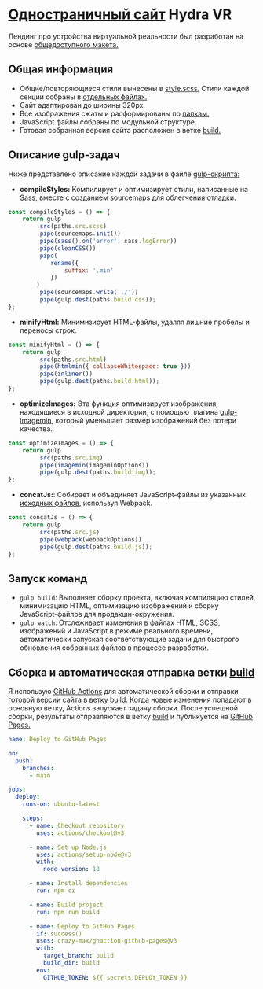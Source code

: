 # [Одностраничный сайт](https://adi1zhexen0v.github.io/hydra-vr/) Hydra VR

Лендинг про устройства виртуальной реальности был разработан на основе [общедоступного макета.](https://www.figma.com/file/1yYmHfxfsHQhI8j8dj8x2v/Hydra?type=design&node-id=0-1&mode=design&t=0l9Xgoye2R7cLqR3-0)

## Общая информация

- Общие/повторяющиеся стили вынесены в [style.scss.](https://github.com/adi1zhexen0v/hydra-vr/blob/main/src/scss/style.scss) Стили каждой секции собраны в [отдельных файлах.](https://github.com/adi1zhexen0v/hydra-vr/tree/main/src/scss/sections)
- Сайт адаптирован до ширины 320рх.
- Все изображения сжаты и расформированы по [папкaм.](https://github.com/adi1zhexen0v/hydra-vr/tree/main/src/img)
- JavaScript файлы собраны по модульной структуре.
- Готовая собранная версия сайта расположен в ветке [build.](https://github.com/adi1zhexen0v/hydra-vr/tree/build)

## Описание gulp-задач

Ниже представлено описание каждой задачи в файле [gulp-скрипта:](https://github.com/adi1zhexen0v/hydra-vr/blob/main/gulpfile.js)

- **compileStyles:** Компилирует и оптимизирует стили, написанные на [Sass](https://sass-lang.com/), вместе с созданием sourcemaps для облегчения отладки.

```javascript
const compileStyles = () => {
	return gulp
		.src(paths.src.scss)
		.pipe(sourcemaps.init())
		.pipe(sass().on('error', sass.logError))
		.pipe(cleanCSS())
		.pipe(
			rename({
				suffix: '.min'
			})
		)
		.pipe(sourcemaps.write('./'))
		.pipe(gulp.dest(paths.build.css));
};
```

- **minifyHtml:** Минимизирует HTML-файлы, удаляя лишние пробелы и переносы строк.

```javascript
const minifyHtml = () => {
	return gulp
		.src(paths.src.html)
		.pipe(htmlmin({ collapseWhitespace: true }))
		.pipe(inliner())
		.pipe(gulp.dest(paths.build.html));
};
```

- **optimizeImages:** Эта функция оптимизирует изображения, находящиеся в исходной директории, с помощью плагина [gulp-imagemin](https://www.npmjs.com/package/gulp-imagemin), который уменьшает размер изображений без потери качества.

```javascript
const optimizeImages = () => {
	return gulp
		.src(paths.src.img)
		.pipe(imagemin(imageminOptions))
		.pipe(gulp.dest(paths.build.img));
};
```

- **concatJs:**: Собирает и объединяет JavaScript-файлы из указанных [исходных файлов,](https://github.com/adi1zhexen0v/hydra-vr/tree/main/src/js/modules) используя Webpack.

```javascript
const concatJs = () => {
	return gulp
		.src(paths.src.js)
		.pipe(webpack(webpackOptions))
		.pipe(gulp.dest(paths.build.js));
};
```

## Запуск команд

- `gulp build`: Выполняет сборку проекта, включая компиляцию стилей, минимизацию HTML, оптимизацию изображений и сборку JavaScript-файлов для продакшн-окружения.
- `gulp watch`: Отслеживает изменения в файлах HTML, SCSS, изображений и JavaScript в режиме реального времени, автоматически запуская соответствующие задачи для быстрого обновления собранных файлов в процессе разработки.

## Сборка и автоматическая отправка ветки [build](https://github.com/adi1zhexen0v/hydra-vr/tree/build)

Я использую [GitHub Actions](https://github.com/adi1zhexen0v/hydra-vr/blob/main/.github/workflows/deploying.yml) для автоматической сборки и отправки готовой версии сайта в ветку [build.](https://github.com/adi1zhexen0v/hydra-vr/tree/build)
Когда новые изменения попадают в основную ветку, Actions запускает задачу сборки. После успешной сборки, результаты отправляются в ветку [build](https://github.com/adi1zhexen0v/hydra-vr/tree/build) и публикуется на [GitHub Pages.](https://adi1zhexen0v.github.io/hydra-vr/)

```yml
name: Deploy to GitHub Pages

on:
  push:
    branches:
      - main

jobs:
  deploy:
    runs-on: ubuntu-latest

    steps:
      - name: Checkout repository
        uses: actions/checkout@v3

      - name: Set up Node.js
        uses: actions/setup-node@v3
        with:
          node-version: 18

      - name: Install dependencies
        run: npm ci

      - name: Build project
        run: npm run build

      - name: Deploy to GitHub Pages
        if: success()
        uses: crazy-max/ghaction-github-pages@v3
        with:
          target_branch: build
          build_dir: build
        env:
          GITHUB_TOKEN: ${{ secrets.DEPLOY_TOKEN }}
```
